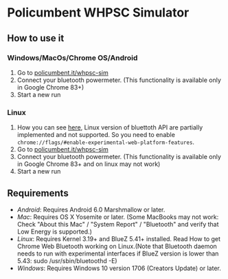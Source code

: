 # Policumbent WHPSC Simulator
## How to use it

### Windows/MacOs/Chrome OS/Android

1. Go to [policumbent.it/whpsc-sim](https://www.policumbent.it/whpsc-sim/)
2. Connect your bluetooth powermeter. (This functionality is available only in Google Chrome 83+)
3. Start a new run

### Linux

1. How you can see [here](https://github.com/WebBluetoothCG/web-bluetooth/blob/gh-pages/implementation-status.md), Linux version of bluettoth API are partially implemented and not supported. So you need to enable `chrome://flags/#enable-experimental-web-platform-features`.
1. Go to [policumbent.it/whpsc-sim](https://www.policumbent.it/whpsc-sim/)
1. Connect your bluetooth powermeter. (This functionality is available only in Google Chrome 83+ and on linux may not work)
1. Start a new run

## Requirements

- *Android*: Requires Android 6.0 Marshmallow or later.
- *Mac*: Requires OS X Yosemite or later. (Some MacBooks may not work: Check "About this Mac" / "System Report" / "Bluetooth" and verify that Low Energy is supported.)
- *Linux*: Requires Kernel 3.19+ and BlueZ 5.41+ installed. Read How to get Chrome Web Bluetooth working on Linux.(Note that Bluetooth daemon needs to run with experimental interfaces if BlueZ version is lower than 5.43: sudo /usr/sbin/bluetoothd -E)
- *Windows*: Requires Windows 10 version 1706 (Creators Update) or later.

